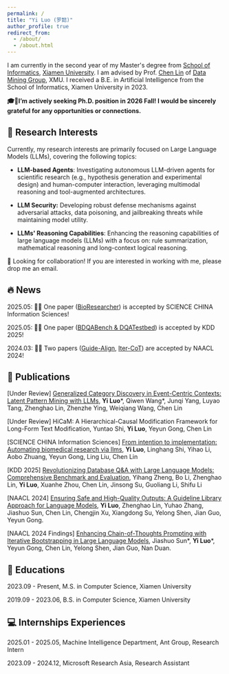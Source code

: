 ```yaml
---
permalink: /
title: "Yi Luo (罗懿)"
author_profile: true
redirect_from: 
  - /about/
  - /about.html
---
```

I am currently in the second year of my Master's degree from [School of Informatics](https://informatics.xmu.edu.cn/), [Xiamen University](https://www.xmu.edu.cn/). I am advised by Prof. [Chen Lin](https://scholar.google.com/citations?user=z1l2JSMAAAAJ) of [Data Mining Group](https://xmudm.github.io/), XMU. I received a B.E. in Artificial Intelligence from the School of Informatics, Xiamen University in 2023.

**🎓📩I’m actively seeking Ph.D. position in 2026 Fall! I would be sincerely grateful for any opportunities or connections.**

## 🧐 Research Interests

Currently, my research interests are primarily focused on Large Language Models (LLMs), covering the following topics:

- **LLM-based Agents**: Investigating autonomous LLM-driven agents for scientific research (e.g., hypothesis generation and experimental design) and human-computer interaction, leveraging multimodal reasoning and tool-augmented architectures.

- **LLM Security:** Developing robust defense mechanisms against adversarial attacks, data poisoning, and jailbreaking threats while maintaining model utility.

- **LLMs' Reasoning Capabilities**: Enhancing the reasoning capabilities of large language models (LLMs) with a focus on: rule summarization, mathematical reasoning and long-context logical reasoning.

🤝 Looking for collaboration! If you are interested in working with me, please drop me an email.

## 🔥 News

2025.05: 🎉🎉 One paper ([BioResearcher](https://arxiv.org/abs/2412.09429)) is accepted by SCIENCE CHINA Information Sciences!

2025.05: 🎉🎉 One paper ([BDQABench & DQATestbed](https://arxiv.org/abs/2409.04475)) is accepted by KDD 2025!

2024.03: 🎉🎉 Two papers ([Guide-Align](https://arxiv.org/pdf/2403.11838.pdf), [Iter-CoT](https://arxiv.org/abs/2304.11657)) are accepted by NAACL 2024!

## 📝 Publications

[Under Review] [Generalized Category Discovery in Event-Centric Contexts: Latent Pattern Mining with LLMs](https://arxiv.org/abs/2505.23304), 
**Yi Luo**\*, Qiwen Wang\*, Junqi Yang, Luyao Tang, Zhenghao Lin, Zhenzhe Ying, Weiqiang Wang, Chen Lin

[Under Review] HiCaM: A Hierarchical-Causal Modification Framework for Long-Form Text Modification, Yuntao Shi, **Yi Luo**, Yeyun Gong, Chen Lin

[SCIENCE CHINA Information Sciences] [From intention to implementation: Automating biomedical research via llms](https://arxiv.org/abs/2412.09429), **Yi Luo**, Linghang Shi, Yihao Li, Aobo Zhuang, Yeyun Gong, Ling Liu, Chen Lin

[KDD 2025] [Revolutionizing Database Q&A with Large Language Models: Comprehensive Benchmark and Evaluation](https://arxiv.org/abs/2409.04475), Yihang Zheng, Bo Li, Zhenghao Lin, **Yi Luo**, Xuanhe Zhou, Chen Lin, Jinsong Su, Guoliang Li, Shifu Li

[NAACL 2024] [Ensuring Safe and High-Quality Outputs: A Guideline Library Approach for Language Models](https://arxiv.org/abs/2403.11838), **Yi Luo**, Zhenghao Lin, Yuhao Zhang, Jiashuo Sun, Chen Lin, Chengjin Xu, Xiangdong Su, Yelong Shen, Jian Guo, Yeyun Gong.

[NAACL 2024 Findings] [Enhancing Chain-of-Thoughts Prompting with Iterative Bootstrapping in Large Language Models](https://arxiv.org/abs/2304.11657), Jiashuo Sun*, **Yi Luo**\*, Yeyun Gong, Chen Lin, Yelong Shen, Jian Guo, Nan Duan.

## 📖 Educations
2023.09 - Present, M.S. in Computer Science, Xiamen University

2019.09 - 2023.06, B.S. in Computer Science, Xiamen University

## 💻 Internships Experiences
2025.01 - 2025.05, Machine Intelligence Department, Ant Group, Research Intern

2023.09 - 2024.12, Microsoft Research Asia, Research Assistant
